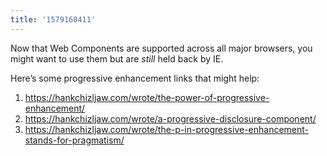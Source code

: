 ```yaml
---
title: '1579160411'
---
```

Now that Web Components are supported across all major browsers, you might want to use them but are _still_ held back by IE.

Here’s some progressive enhancement links that might help:

1. <https://hankchizljaw.com/wrote/the-power-of-progressive-enhancement/>
2. <https://hankchizljaw.com/wrote/a-progressive-disclosure-component/>
3. <https://hankchizljaw.com/wrote/the-p-in-progressive-enhancement-stands-for-pragmatism/>